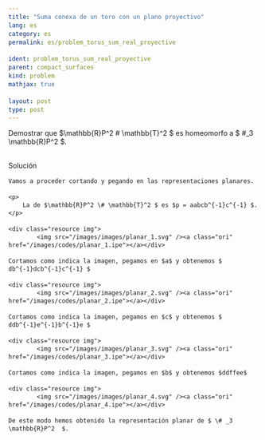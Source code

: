 ```yaml
---
title: "Suma conexa de un toro con un plano proyectivo"
lang: es
category: es
permalink: es/problem_torus_sum_real_proyective

ident: problem_torus_sum_real_proyective
parent: compact_surfaces
kind: problem
mathjax: true

layout: post
type: post
---
```



<div>

Demostrar que $\mathbb{R}P^2 \# \mathbb{T}^2 $ es homeomorfo a $ \#_3 \mathbb{R}P^2  $.

</div><br>

<div class="bcblue boxdissap">
Solución
</div>

<div class="dissap">

	Vamos a proceder cortando y pegando en las representaciones planares.

	<p>
		La de $\mathbb{R}P^2 \# \mathbb{T}^2 $ es $p = aabcb^{-1}c^{-1} $.
	</p>
	
	<div class="resource img">
            <img src="/images/images/planar_1.svg" /><a class="ori" href="/images/codes/planar_1.ipe"></a></div>
	
	Cortamos como indica la imagen, pegamos en $a$ y obtenemos $ db^{-1}dcb^{-1}c^{-1} $
	
	<div class="resource img">
            <img src="/images/images/planar_2.svg" /><a class="ori" href="/images/codes/planar_2.ipe"></a></div>
	
	Cortamos como indica la imagen, pegamos en $c$ y obtenemos $ ddb^{-1}e^{-1}b^{-1}e $
	
	<div class="resource img">
            <img src="/images/images/planar_3.svg" /><a class="ori" href="/images/codes/planar_3.ipe"></a></div>
	
	Cortamos como indica la imagen, pegamos en $b$ y obtenemos $ddffee$
	
	<div class="resource img">
            <img src="/images/images/planar_4.svg" /><a class="ori" href="/images/codes/planar_4.ipe"></a></div>
	
	De este modo hemos obtenido la representación planar de $ \# _3 \mathbb{R}P^2  $.
	
</div>